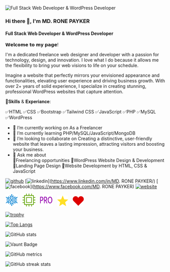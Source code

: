 ![Full Stack Web Developer & WordPress Developer](https://media.licdn.com/dms/image/D5616AQENt8on180XSg/profile-displaybackgroundimage-shrink_350_1400/0/1703391557864?e=1712793600&v=beta&t=v_Db7fyAWZNcyZpaQU1I1_pdI_8p8dZXM2-RtiQX4bQ)


### Hi there 👋, I'm MD. RONE PAYKER
#### Full Stack Web Developer & WordPress Developer

𝗪𝗲𝗹𝗰𝗼𝗺𝗲 𝘁𝗼 𝗺𝘆 𝗽𝗮𝗴𝗲!

I'm a dedicated freelance web designer and developer with a passion for technology, design, and innovation. I love what I do because it allows me the flexibility to bring your web visions to life on your schedule.

Imagine a website that perfectly mirrors your envisioned appearance and functionalities, elevating user experience and driving business growth. With over 2+ years of solid experience, I specialize in creating stunning, professional WordPress websites that capture attention.


🛃𝐒𝐤𝐢𝐥𝐥𝐬 & 𝐄𝐱𝐩𝐞𝐫𝐢𝐚𝐧𝐜𝐞:

✅HTML 
✅CSS
✅Bootstrap
✅Tailwind CSS
✅JavaScript
✅PHP
✅MySQL
✅WordPress

- 🔭 I’m currently working on As a Freelancer 
- 🌱 I’m currently learning PHP/MySQL/JavaScript/MongoDB 
- 👯 I’m looking to collaborate on Creating a distinctive, user-friendly website that leaves a lasting impression, attracting visitors and boosting your business. 
- 💬 Ask me about  
💠Freelancing opportunities 
💠WordPress Website Design & Development 
💠Landing Page Design 
💠Website Development by HTML, CSS & JavaScript 


[<img src='https://cdn.jsdelivr.net/npm/simple-icons@3.0.1/icons/github.svg' alt='github' height='40'>](https://github.com/rone-payker)  [<img src='https://cdn.jsdelivr.net/npm/simple-icons@3.0.1/icons/linkedin.svg' alt='linkedin' height='40'>](https://www.linkedin.com/in/MD. RONE PAYKER/)  [<img src='https://cdn.jsdelivr.net/npm/simple-icons@3.0.1/icons/facebook.svg' alt='facebook' height='40'>](https://www.facebook.com/MD. RONE PAYKER)  [<img src='https://cdn.jsdelivr.net/npm/simple-icons@3.0.1/icons/icloud.svg' alt='website' height='40'>](https://ronepayker.com/PortfolioWebsite/)  

<a href='https://archiveprogram.github.com/'><img src='https://raw.githubusercontent.com/acervenky/animated-github-badges/master/assets/acbadge.gif' width='40' height='40'></a> <a href='https://docs.github.com/en/developers'><img src='https://raw.githubusercontent.com/acervenky/animated-github-badges/master/assets/devbadge.gif' width='40' height='40'></a> <a href='https://github.com/pricing'><img src='https://raw.githubusercontent.com/acervenky/animated-github-badges/master/assets/pro.gif' width='40' height='40'></a> <a href='https://stars.github.com/'><img src='https://raw.githubusercontent.com/acervenky/animated-github-badges/master/assets/starbadge.gif' width='35' height='35'></a> <a href='https://docs.github.com/en/github/supporting-the-open-source-community-with-github-sponsors'><img src='https://raw.githubusercontent.com/acervenky/animated-github-badges/master/assets/sponsorbadge.gif' width='35' height='35'></a> 

[![trophy](https://github-profile-trophy.vercel.app/?username=rone-payker)](https://github.com/ryo-ma/github-profile-trophy)

[![Top Langs](https://github-readme-stats.vercel.app/api/top-langs/?username=rone-payker)](https://github.com/anuraghazra/github-readme-stats)

![GitHub stats](https://github-readme-stats.vercel.app/api?username=rone-payker&show_icons=true&count_private=true)  

![Vaunt Badge](https://api.vaunt.dev/v1/github/entities/rone-payker/contributions?format=svg&private=true)  

![GitHub metrics](https://metrics.lecoq.io/rone-payker)  

![GitHub streak stats](https://streak-stats.demolab.com/?user=rone-payker)  

